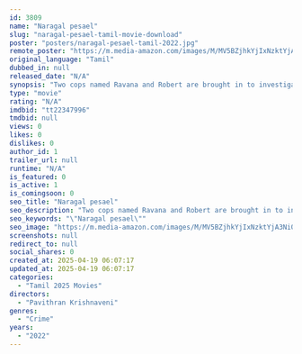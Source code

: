 ```yaml
---
id: 3809
name: "Naragal pesael"
slug: "naragal-pesael-tamil-movie-download"
poster: "posters/naragal-pesael-tamil-2022.jpg"
remote_poster: "https://m.media-amazon.com/images/M/MV5BZjhkYjIxNzktYjA3Ni00MWE1LTg2NDMtNGUxYTI4ZGE0MGQwXkEyXkFqcGdeQXVyMTM0OTE2NTY5._V1_SX300.jpg"
original_language: "Tamil"
dubbed_in: null
released_date: "N/A"
synopsis: "Two cops named Ravana and Robert are brought in to investigate a North Indian murderer named Prithviraj, where they meet a food delivery boy named Shankar, and what are the twists and turns that ensue?"
type: "movie"
rating: "N/A"
imdbid: "tt22347996"
tmdbid: null
views: 0
likes: 0
dislikes: 0
author_id: 1
trailer_url: null
runtime: "N/A"
is_featured: 0
is_active: 1
is_comingsoon: 0
seo_title: "Naragal pesael"
seo_description: "Two cops named Ravana and Robert are brought in to investigate a North Indian murderer named Prithviraj, where they meet a food delivery boy named Shankar, and what are the twists and turns that ensue?"
seo_keywords: "\"Naragal pesael\""
seo_image: "https://m.media-amazon.com/images/M/MV5BZjhkYjIxNzktYjA3Ni00MWE1LTg2NDMtNGUxYTI4ZGE0MGQwXkEyXkFqcGdeQXVyMTM0OTE2NTY5._V1_SX300.jpg"
screenshots: null
redirect_to: null
social_shares: 0
created_at: 2025-04-19 06:07:17
updated_at: 2025-04-19 06:07:17
categories:
  - "Tamil 2025 Movies"
directors:
  - "Pavithran Krishnaveni"
genres:
  - "Crime"
years:
  - "2022"
---
```

